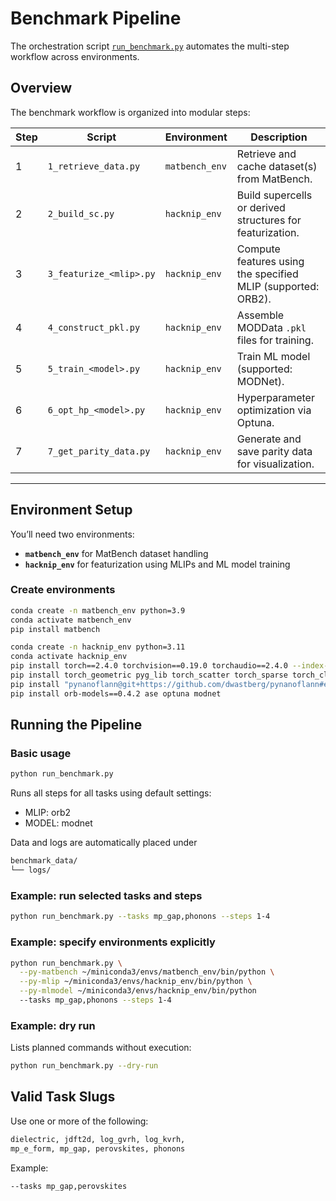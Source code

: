 # Benchmark Pipeline

The orchestration script [`run_benchmark.py`](./run_benchmark.py) automates the multi-step workflow across environments.

## Overview

The benchmark workflow is organized into modular steps:

| Step | Script | Environment | Description |
|------|---------|--------------|--------------|
| 1 | `1_retrieve_data.py` | `matbench_env` | Retrieve and cache dataset(s) from MatBench. |
| 2 | `2_build_sc.py` | `hacknip_env` | Build supercells or derived structures for featurization. |
| 3 | `3_featurize_<mlip>.py` | `hacknip_env` | Compute features using the specified MLIP (supported: ORB2). |
| 4 | `4_construct_pkl.py` | `hacknip_env` | Assemble MODData `.pkl` files for training. |
| 5 | `5_train_<model>.py` | `hacknip_env` | Train ML model (supported: MODNet). |
| 6 | `6_opt_hp_<model>.py` | `hacknip_env` | Hyperparameter optimization via Optuna. |
| 7 | `7_get_parity_data.py` | `hacknip_env` | Generate and save parity data for visualization. |

---

## Environment Setup

You’ll need two environments:  
- **`matbench_env`** for MatBench dataset handling  
- **`hacknip_env`** for featurization using MLIPs and ML model training

### Create environments
```bash
conda create -n matbench_env python=3.9
conda activate matbench_env
pip install matbench
```

```bash
conda create -n hacknip_env python=3.11
conda activate hacknip_env
pip install torch==2.4.0 torchvision==0.19.0 torchaudio==2.4.0 --index-url https://download.pytorch.org/whl/cu121
pip install torch_geometric pyg_lib torch_scatter torch_sparse torch_cluster torch_spline_conv -f https://data.pyg.org/whl/torch-2.4.0+cu121.html
pip install "pynanoflann@git+https://github.com/dwastberg/pynanoflann#egg=af434039ae14bedcbb838a7808924d6689274168"
pip install orb-models==0.4.2 ase optuna modnet
```

## Running the Pipeline

### Basic usage
```bash
python run_benchmark.py
```
Runs all steps for all tasks using default settings:
* MLIP: orb2
* MODEL: modnet

Data and logs are automatically placed under
```bash
benchmark_data/
└── logs/
```

### Example: run selected tasks and steps
```bash
python run_benchmark.py --tasks mp_gap,phonons --steps 1-4
```

### Example: specify environments explicitly
```bash
python run_benchmark.py \
  --py-matbench ~/miniconda3/envs/matbench_env/bin/python \
  --py-mlip ~/miniconda3/envs/hacknip_env/bin/python \
  --py-mlmodel ~/miniconda3/envs/hacknip_env/bin/python
  --tasks mp_gap,phonons --steps 1-4
```

### Example: dry run
Lists planned commands without execution:
```bash
python run_benchmark.py --dry-run
```

## Valid Task Slugs
Use one or more of the following:
```bash
dielectric, jdft2d, log_gvrh, log_kvrh,
mp_e_form, mp_gap, perovskites, phonons
```

Example:
```bash
--tasks mp_gap,perovskites
```